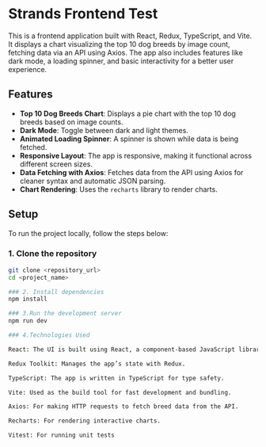 # Strands Frontend Test

This is a frontend application built with React, Redux, TypeScript, and Vite. It displays a chart visualizing the top 10 dog breeds by image count, fetching data via an API using Axios. The app also includes features like dark mode, a loading spinner, and basic interactivity for a better user experience.

## Features
- **Top 10 Dog Breeds Chart**: Displays a pie chart with the top 10 dog breeds based on image counts.
- **Dark Mode**: Toggle between dark and light themes.
- **Animated Loading Spinner**: A spinner is shown while data is being fetched.
- **Responsive Layout**: The app is responsive, making it functional across different screen sizes.
- **Data Fetching with Axios**: Fetches data from the API using Axios for cleaner syntax and automatic JSON parsing.
- **Chart Rendering**: Uses the `recharts` library to render charts.

## Setup

To run the project locally, follow the steps below:

### 1. Clone the repository

```bash
git clone <repository_url>
cd <project_name>

### 2. Install dependencies
npm install

### 3.Run the development server
npm run dev

### 4.Technologies Used

React: The UI is built using React, a component-based JavaScript library.

Redux Toolkit: Manages the app’s state with Redux.

TypeScript: The app is written in TypeScript for type safety.

Vite: Used as the build tool for fast development and bundling.

Axios: For making HTTP requests to fetch breed data from the API.

Recharts: For rendering interactive charts.

Vitest: For running unit tests
